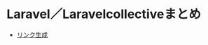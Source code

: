 # Laravel／Laravelcollectiveまとめ

<script>
document.title = 'Laravelまとめ';
</script>


* [リンク生成](link.md)